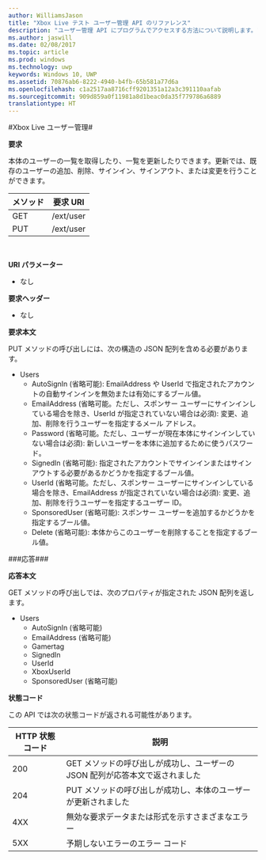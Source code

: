 ```yaml
---
author: WilliamsJason
title: "Xbox Live テスト ユーザー管理 API のリファレンス"
description: "ユーザー管理 API にプログラムでアクセスする方法について説明します。"
ms.author: jaswill
ms.date: 02/08/2017
ms.topic: article
ms.prod: windows
ms.technology: uwp
keywords: Windows 10, UWP
ms.assetid: 70876ab6-8222-4940-b4fb-65b581a77d6a
ms.openlocfilehash: c1a2517aa8716cff9201351a12a3c391110aafab
ms.sourcegitcommit: 909d859a0f11981a8d1beac0da35f779786a6889
translationtype: HT
---
```

#<a name="xbox-live-user-management"></a>Xbox Live ユーザー管理#

**要求**

本体のユーザーの一覧を取得したり、一覧を更新したりできます。更新では、既存のユーザーの追加、削除、サインイン、サインアウト、または変更を行うことができます。

| メソッド        | 要求 URI     | 
| ------------- |-----------------|
| GET           | /ext/user |
| PUT           | /ext/user |
<br>

**URI パラメーター**

* なし

**要求ヘッダー**

* なし

**要求本文**

PUT メソッドの呼び出しには、次の構造の JSON 配列を含める必要があります。

* Users
  * AutoSignIn (省略可能): EmailAddress や UserId で指定されたアカウントの自動サインインを無効または有効にするブール値。
  * EmailAddress (省略可能。ただし、スポンサー ユーザーにサインインしている場合を除き、UserId が指定されていない場合は必須): 変更、追加、削除を行うユーザーを指定するメール アドレス。
  * Password (省略可能。ただし、ユーザーが現在本体にサインインしていない場合は必須): 新しいユーザーを本体に追加するために使うパスワード。
  * SignedIn (省略可能): 指定されたアカウントでサインインまたはサインアウトする必要があるかどうかを指定するブール値。
  * UserId (省略可能。ただし、スポンサー ユーザーにサインインしている場合を除き、EmailAddress が指定されていない場合は必須): 変更、追加、削除を行うユーザーを指定するユーザー ID。
  * SponsoredUser (省略可能): スポンサー ユーザーを追加するかどうかを指定するブール値。
  * Delete (省略可能): 本体からこのユーザーを削除することを指定するブール値。

###<a name="response"></a>応答###

**応答本文**

GET メソッドの呼び出しでは、次のプロパティが指定された JSON 配列を返します。

* Users
  * AutoSignIn (省略可能)
  * EmailAddress (省略可能)
  * Gamertag
  * SignedIn
  * UserId
  * XboxUserId
  * SponsoredUser (省略可能)
  
**状態コード**

この API では次の状態コードが返される可能性があります。

| HTTP 状態コード   | 説明     | 
| ------------------ |-----------------|
| 200                | GET メソッドの呼び出しが成功し、ユーザーの JSON 配列が応答本文で返されました |
| 204                | PUT メソッドの呼び出しが成功し、本体のユーザーが更新されました |
| 4XX                | 無効な要求データまたは形式を示すさまざまなエラー |
| 5XX                | 予期しないエラーのエラー コード |
<br>


